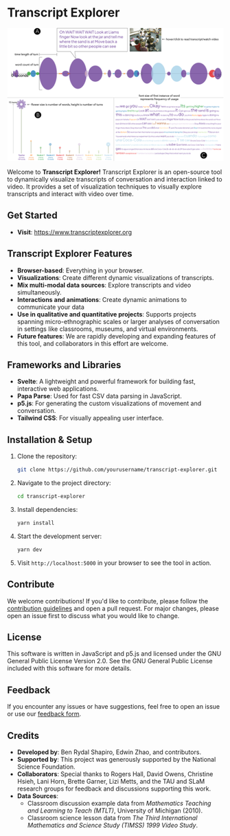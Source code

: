 # Transcript Explorer

![repo](./static/images/te-low-res.png)

Welcome to **Transcript Explorer!** Transcript Explorer is an open-source tool to dynamically visualize transcripts of conversation and interaction linked to video. It provides a set of visualization techniques to visually explore transcripts and interact with video over time.

## Get Started

- **Visit**: https://www.transcriptexplorer.org

## Transcript Explorer Features

- **Browser-based**: Everything in your browser.
- **Visualizations**: Create different dynamic visualizations of transcripts.
- **Mix multi-modal data sources**: Explore transcripts and video simultaneously.
- **Interactions and animations**: Create dynamic animations to communicate your data
- **Use in qualitative and quantitative projects**: Supports projects spanning micro-ethnographic scales or larger analyses of conversation in settings like classrooms, museums, and virtual environments.
- **Future features**: We are rapidly developing and expanding features of this tool, and collaborators in this effort are welcome.

## Frameworks and Libraries

- **Svelte**: A lightweight and powerful framework for building fast, interactive web applications.
- **Papa Parse**: Used for fast CSV data parsing in JavaScript.
- **p5.js**: For generating the custom visualizations of movement and conversation.
- **Tailwind CSS**: For visually appealing user interface.

## Installation & Setup

1. Clone the repository:

   ```bash
   git clone https://github.com/yourusername/transcript-explorer.git
   ```

2. Navigate to the project directory:

   ```bash
   cd transcript-explorer
   ```

3. Install dependencies:

   ```bash
   yarn install
   ```

4. Start the development server:

   ```bash
   yarn dev
   ```

5. Visit `http://localhost:5000` in your browser to see the tool in action.

## Contribute

We welcome contributions! If you'd like to contribute, please follow the [contribution guidelines](CONTRIBUTING.md) and open a pull request. For major changes, please open an issue first to discuss what you would like to change.

## License

This software is written in JavaScript and p5.js and licensed under the GNU General Public License Version 2.0. See the GNU General Public License included with this software for more details.

## Feedback

If you encounter any issues or have suggestions, feel free to open an issue or use our [feedback form](https://forms.gle/WaeHRt5Hug3fYzKW9).

## Credits

- **Developed by**: Ben Rydal Shapiro, Edwin Zhao, and contributors.
- **Supported by**: This project was generously supported by the National Science Foundation.
- **Collaborators**: Special thanks to Rogers Hall, David Owens, Christine Hsieh, Lani Horn, Brette Garner, Lizi Metts, and the TAU and SLaM research groups for feedback and discussions supporting this work.
- **Data Sources**:
  - Classroom discussion example data from _Mathematics Teaching and Learning to Teach (MTLT)_, University of Michigan (2010).
  - Classroom science lesson data from _The Third International Mathematics and Science Study (TIMSS) 1999 Video Study_.
